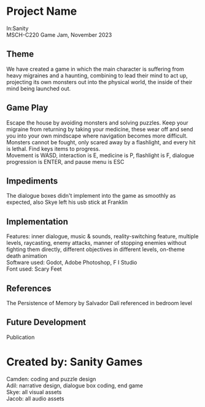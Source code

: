 # Project Name
In:Sanity<br>
MSCH-C220 Game Jam, November 2023

## Theme
We have created a game in which the main character is suffering from heavy migraines and a haunting, combining to lead their mind to act up, projecting its own monsters out into the physical world, the inside of their mind being launched out.

## Game Play
Escape the house by avoiding monsters and solving puzzles. Keep your migraine from returning by taking your medicine, these wear off and send you into your own mindscape where navigation becomes more difficult. Monsters cannot be fought, only scared away by a flashlight, and every hit is lethal. Find keys items to progress.<br>
Movement is WASD, interaction is E, medicine is P, flashlight is F, dialogue progression is ENTER, and pause menu is ESC

## Impediments
The dialogue boxes didn't implement into the game as smoothly as expected, also Skye left his usb stick at Franklin

## Implementation
Features: inner dialogue, music & sounds, reality-switching feature, multiple levels, raycasting, enemy attacks, manner of stopping enemies without fighting them directly, different objectives in different levels, on-theme death animation<br>
Software used: Godot, Adobe Photoshop, F I Studio<br>
Font used: Scary Feet

## References
The Persistence of Memory by Salvador Dalí referenced in bedroom level

## Future Development
Publication

# Created by: Sanity Games
Camden: coding and puzzle design<br>
Adil: narrative design, dialogue box coding, end game<br>
Skye: all visual assets<br>
Jacob: all audio assets<br>
